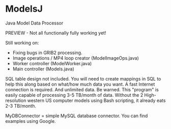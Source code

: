 # ModelsJ
Java Model Data Processor

PREVIEW - Not all functionally fully working yet!

Still working on:

 - Fixing bugs in GRIB2 processing.
 - Image operations / MP4 loop creator (ModelImageOps.java)
 - Worker controller (ModelWorker.java)
 - Main controller (Models.java)

SQL table design not included. You will need to create mappings in SQL to help this along based on what/how much data you want.
A fast Internet connection is required. And unlimited data. Be warned. This "program" is easily capable of processing 3-5 TB/month of data. Without the 2 High-resolution western US computer models using Bash scripting, it already eats 2-3 TB/month.

MyDBConnector = simple MySQL database connector. You can find examples using Google.
